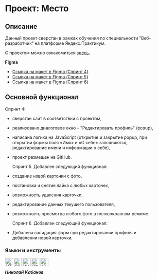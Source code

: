 # Проект: Место

## Описание
Данный проект сверстан в рамках обучения по специальности "Веб-разработчик" на платформе Яндекс.Практикум.

С проектом можно ознакомиться [здесь.](https://kabanovnv.github.io/mesto/)

**Figma**
* [Ссылка на макет в Figma (Спринт 4)](https://www.figma.com/file/2cn9N9jSkmxD84oJik7xL7/JavaScript.-Sprint-4?node-id=0%3A1)
* [Ссылка на макет в Figma (Спринт 5)](https://www.figma.com/file/bjyvbKKJN2naO0ucURl2Z0/JavaScript.-Sprint-5?node-id=0%3A1)
* [Ссылка на макет в Figma (Спринт 6)](https://www.figma.com/file/kRVLKwYG3d1HGLvh7JFWRT/JavaScript.-Sprint-6?node-id=0%3A1)

## Основной функционал

  Спринт 4:
- сверстан сайт в соответствии с проектом,
- реализовано диалоговое окно - "Редактировать профиль" (popup),
- написана логика на JavaScript (открытие и закрытие popup, при открытии формы поля «Имя» и «О себе» заполняются, редактирование имени и информации о себе),
- проект размещен на GitHub.


  Спринт 5. Добавлен следующий функционал:
- создание новой карточки с фото,
- постановка и снятие лайка с любых карточек,
- возможность удаления карточки,
- редактирование данных текущего пользователя,
- возможность просмотра любого фото в полноэкранном режиме.


  Спринт 6. Добавлен следующий функционал:
- Добалена валидация форм при редактировании профиля и добавлении новой карточки.


### Языки и инструменты

<img align="left" alt="HTML5" width="26px" src="https://github.com/KabanovNV/icons/blob/main/html_icon_24px.png" />
<img align="left" alt="CSS3" width="26px" src="https://github.com/KabanovNV/icons/blob/main/css_icon_32px.png" />
<img align="left" alt="Visual Studio Code" width="26px" src="https://github.com/KabanovNV/icons/blob/main/visualstudiocode_icon_32px.png" />
<img align="left" alt="GitHub" width="26px" src="https://github.com/KabanovNV/icons/blob/main/github-50px.png" />
<img align="left" alt="JS" width="26px" src="https://github.com/KabanovNV/icons/blob/main/javascript_icon_48px.png" /><br>

##### Николай Кабанов
